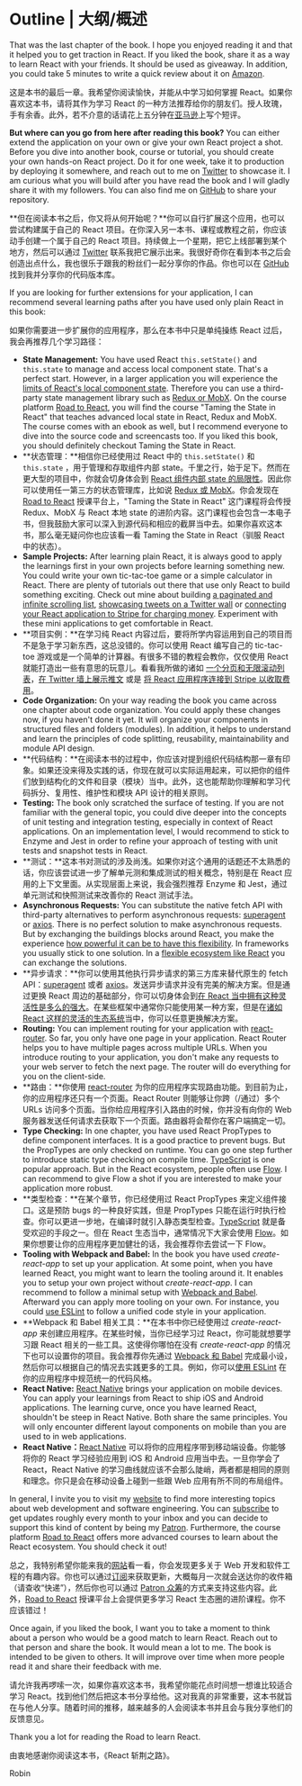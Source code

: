 # Outline | 大纲/概述

That was the last chapter of the book. I hope you enjoyed reading it and that it helped you to get traction in React. If you liked the book, share it as a way to learn React with your friends. It should be used as giveaway. In addition, you could take 5 minutes to write a quick review about it on [Amazon](https://www.amazon.de/dp/B077HJFCQX).

这是本书的最后一章。我希望你阅读愉快，并能从中学习如何掌握 React。如果你喜欢这本书，请将其作为学习 React 的一种方法推荐给你的朋友们。授人玫瑰，手有余香。此外，若不介意的话请花上五分钟在[亚马逊](https://www.amazon.de/dp/B077HJFCQX)上写个短评。

**But where can you go from here after reading this book?** You can either extend the application on your own or give your own React project a shot. Before you dive into another book, course or tutorial, you should create your own hands-on React project. Do it for one week, take it to production by deploying it somewhere, and reach out to me on [Twitter](https://twitter.com/rwieruch) to showcase it. I am curious what you will build after you have read the book and I will gladly share it with my followers. You can also find me on [GitHub](https://github.com/rwieruch) to share your repository.

**但在阅读本书之后，你又将从何开始呢？**你可以自行扩展这个应用，也可以尝试构建属于自己的 React 项目。在你深入另一本书、课程或教程之前，你应该动手创建一个属于自己的 React 项目。持续做上一个星期，把它上线部署到某个地方，然后可以通过 [Twitter](https://twitter.com/rwieruch) 联系我把它展示出来。我很好奇你在看到本书之后会创造出点什么，我也很乐于跟我的粉丝们一起分享你的作品。你也可以在 [GitHub](https://github.com/rwieruch) 找到我并分享你的代码版本库。

If you are looking for further extensions for your application, I can recommend several learning paths after you have used only plain React in this book:

如果你需要进一步扩展你的应用程序，那么在本书中只是单纯操练 React 过后，我会再推荐几个学习路径：

* **State Management:** You have used React `this.setState()` and `this.state` to manage and access local component state. That's a perfect start. However, in a larger application you will experience the [limits of React's local component state](https://www.robinwieruch.de/learn-react-before-using-redux/). Therefore you can use a third-party state management library such as [Redux or MobX](https://www.robinwieruch.de/redux-mobx-confusion/). On the course platform [Road to React](https://roadtoreact.com/), you will find the course "Taming the State in React" that teaches advanced local state in React, Redux and MobX. The course comes with an ebook as well, but I recommend everyone to dive into the source code and screencasts too. If you liked this book, you should definitely checkout Taming the State in React.
* **状态管理：**相信你已经使用过 React 中的 `this.setState()` 和 `this.state` ，用于管理和存取组件内部 state。千里之行，始于足下。然而在更大型的项目中，你就会切身体会到 [React 组件内部 state 的局限性](https://www.robinwieruch.de/learn-react-before-using-redux/)。因此你可以使用任一第三方的状态管理库，比如说 [Redux 或 MobX](https://www.robinwieruch.de/redux-mobx-confusion/)。你会发现在 [Road to React](https://roadtoreact.com/) 授课平台上，"Taming the State in React" 这门课程将会传授 Redux、MobX 与 React 本地 state 的进阶内容。这门课程也会包含一本电子书，但我鼓励大家可以深入到源代码和相应的截屏当中去。如果你喜欢这本书，那么毫无疑问你也应该看一看 Taming the State in React（驯服 React 中的状态）。
* **Sample Projects:** After learning plain React, it is always good to apply the learnings first in your own projects before learning something new. You could write your own tic-tac-toe game or a simple calculator in React. There are plenty of tutorials out there that use only React to build something exciting. Check out mine about building [a paginated and infinite scrolling list](https://www.robinwieruch.de/react-paginated-list/), [showcasing tweets on a Twitter wall](https://www.robinwieruch.de/react-svg-patterns/) or [connecting your React application to Stripe for charging money](https://www.robinwieruch.de/react-express-stripe-payment/). Experiment with these mini applications to get comfortable in React.
* **项目实例：**在学习纯 React 内容过后，要将所学内容运用到自己的项目而不是急于学习新东西，这总没错的。你可以使用 React 编写自己的 tic-tac-toe 游戏或是一个简单的计算器。有很多不错的教程会教你，仅仅使用 React 就能打造出一些有意思的玩意儿。看看我所做的诸如 [一个分页和无限滚动列表](https://www.robinwieruch.de/react-paginated-list/)，[在 Twitter 墙上展示推文](https://www.robinwieruch.de/react-svg-patterns/) 或是 [将 React 应用程序连接到 Stripe 以收取费用](https://www.robinwieruch.de/react-express-stripe-payment/)。
* **Code Organization:** On your way reading the book you came across one chapter about code organization. You could apply these changes now, if you haven't done it yet. It will organize your components in structured files and folders (modules). In addition, it helps to understand and learn the principles of code splitting, reusability, maintainability and module API design.
* **代码结构：**在阅读本书的过程中，你应该对提到组织代码结构那一章有印象。如果还没来得及实践的话，你现在就可以实际运用起来，可以把你的组件们放到结构化的文件和目录（模块）当中。此外，这也能帮助你理解和学习代码拆分、复用性、维护性和模块 API  设计的相关原则。
* **Testing:** The book only scratched the surface of testing. If you are not familiar with the general topic, you could dive deeper into the concepts of unit testing and integration testing, especially in context of React applications. On an implementation level, I would recommend to stick to Enzyme and Jest in order to refine your approach of testing with unit tests and snapshot tests in React.
* **测试：**这本书对测试的涉及尚浅。如果你对这个通用的话题还不太熟悉的话，你应该尝试进一步了解单元测和集成测试的相关概念，特别是在 React 应用的上下文里面。从实现层面上来说，我会强烈推荐 Enzyme 和 Jest，通过单元测试和快照测试来改善你的 React 测试手法。
* **Asynchronous Requests:** You can substitute the native fetch API with third-party alternatives to perform asynchronous requests: [superagent](https://github.com/visionmedia/superagent) or [axios](https://github.com/mzabriskie/axios). There is no perfect solution to make asynchronous requests. But by exchanging the buildings blocks around React, you make the experience [how powerful it can be to have this flexibility](https://www.robinwieruch.de/reasons-why-i-moved-from-angular-to-react/). In frameworks you usually stick to one solution. In a [flexible ecosystem like React](https://www.robinwieruch.de/essential-react-libraries-framework/) you can exchange the solutions.
* **异步请求：**你可以使用其他执行异步请求的第三方库来替代原生的 fetch API：[superagent](https://github.com/visionmedia/superagent) 或者 [axios](https://github.com/mzabriskie/axios)。发送异步请求并没有完美的解决方案。但是通过更换 React 周边的基础部分，你可以切身体会到[在 React 当中拥有这种灵活性是多么的强大](https://www.robinwieruch.de/reasons-why-i-moved-from-angular-to-react/)。在某些框架中通常你只能使用某一种方案，但是在[诸如 React 这样的灵活的生态系统](https://www.robinwieruch.de/essential-react-libraries-framework/)当中，你可以任意更换解决方案。
* **Routing:** You can implement routing for your application with [react-router](https://github.com/ReactTraining/react-router). So far, you only have one page in your application. React Router helps you to have multiple pages across multiple URLs. When you introduce routing to your application, you don't make any requests to your web server to fetch the next page. The router will do everything for you on the client-side.
* **路由：**你使用 [react-router](https://github.com/ReactTraining/react-router) 为你的应用程序实现路由功能。到目前为止，你的应用程序还只有一个页面。React Router 则能够让你跨（/通过）多个 URLs 访问多个页面。当你给应用程序引入路由的时候，你并没有向你的 Web 服务器发送任何请求去获取下一个页面。路由器将会帮你在客户端搞定一切。
* **Type Checking:** In one chapter, you have used React PropTypes to define component interfaces. It is a good practice to prevent bugs. But the PropTypes are only checked on runtime. You can go one step further to introduce static type checking on compile time. [TypeScript](https://www.typescriptlang.org/) is one popular approach. But in the React ecosystem, people often use [Flow](https://flowtype.org/). I can recommend to give Flow a shot if you are interested to make your application more robust.
* **类型检查：**在某个章节，你已经使用过 React PropTypes 来定义组件接口。这是预防 bugs 的一种良好实践，但是 PropTypes 只能在运行时执行检查。你可以更进一步地，在编译时就引入静态类型检查。[TypeScript](https://www.typescriptlang.org/) 就是备受欢迎的手段之一。但在 React 生态当中，通常情况下大家会使用 [Flow](https://flowtype.org/)。如果你想要让你的应用程序更加健壮的话，我会推荐你去尝试一下 Flow。
* **Tooling with Webpack and Babel:** In the book you have used *create-react-app* to set up your application. At some point, when you have learned React, you might want to learn the tooling around it. It enables you to setup your own project without *create-react-app*. I can recommend to follow a minimal setup with [Webpack and Babel](https://www.robinwieruch.de/minimal-react-webpack-babel-setup/). Afterward you can apply more tooling on your own. For instance, you could [use ESLint](https://www.robinwieruch.de/react-eslint-webpack-babel/) to follow a unified code style in your application.
* **Webpack 和 Babel 相关工具：**在本书中你已经使用过 *create-react-app* 来创建应用程序。在某些时候，当你已经学习过 React，你可能就想要学习跟 React 相关的一些工具。这使得你哪怕在没有 *create-react-app* 的情况下也可以设置你的项目。我会推荐你先通过 [Webpack 和 Babel](https://www.robinwieruch.de/minimal-react-webpack-babel-setup/) 完成最小设，然后你可以根据自己的情况去实践更多的工具。例如，你可以[使用 ESLint](https://www.robinwieruch.de/react-eslint-webpack-babel/) 在你的应用程序中规范统一的代码风格。
* **React Native:** [React Native](https://facebook.github.io/react-native/) brings your application on mobile devices. You can apply your learnings from React to ship iOS and Android applications. The learning curve, once you have learned React, shouldn't be steep in React Native. Both share the same principles. You will only encounter different layout components on mobile than you are used to in web applications.
* **React Native：**[React Native](https://facebook.github.io/react-native/) 可以将你的应用程序带到移动端设备。你能够将你的 React 学习经验应用到 iOS 和 Android 应用当中去。一旦你学会了 React，React Native 的学习曲线就应该不会那么陡峭，两者都是相同的原则和理念。你只是会在移动设备上碰到一些跟 Web 应用有所不同的布局组件。

In general, I invite you to visit my [website](https://www.robinwieruch.de/) to find more interesting topics about web development and software engineering. You can [subscribe](https://www.getrevue.co/profile/rwieruch) to get updates roughly every month to your inbox and you can decide to support this kind of content by being my [Patron](https://www.patreon.com/rwieruch). Furthermore, the course platform [Road to React](https://roadtoreact.com/) offers more advanced courses to learn about the React ecosystem. You should check it out!

总之，我特别希望你能来我的[网站](https://www.robinwieruch.de/)看一看，你会发现更多关于 Web 开发和软件工程的有趣内容。你也可以通过[订阅](https://www.getrevue.co/profile/rwieruch)来获取更新，大概每月一次就会送达你的收件箱（请查收“快递”），然后你也可以通过 [Patron 众筹](https://www.patreon.com/rwieruch)的方式来支持这些内容。此外，[Road to React](https://roadtoreact.com/) 授课平台上会提供更多学习 React 生态圈的进阶课程。你不应该错过！

Once again, if you liked the book, I want you to take a moment to think about a person who would be a good match to learn React. Reach out to that person and share the book. It would mean a lot to me. The book is intended to be given to others. It will improve over time when more people read it and share their feedback with me.

请允许我再啰嗦一次，如果你喜欢这本书，我希望你能花点时间想一想谁比较适合学习 React。找到他们然后把这本书分享给他。这对我真的非常重要，这本书就旨在与他人分享。随着时间的推移，越来越多的人会阅读本书并且会与我分享他们的反馈意见。

Thank you a lot for reading the Road to learn React.

由衷地感谢你阅读这本书，《React 斩荆之路》。

Robin
